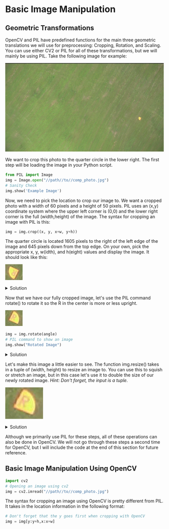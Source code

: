# Basic Image Manipulation

## Geometric Transformations  
OpenCV and PIL have predefined functions for the main three geometric translations we will use for preprocessing:
Cropping, Rotation, and Scaling.
You can use either CV2 or PIL for all of these transformations, but we will mainly be using PIL.
Take the following image for example:  

![Competition Photo](../img/comp_photo.jpg)

We want to crop this photo to the quarter circle in the lower right.
The first step will be loading the image in your Python script.  

```python
from PIL import Image
img = Image.open("//path//to//comp_photo.jpg")
# Sanity Check
img.show('Example Image')
```
	
Now, we need to pick the location to crop our image to.
We want a cropped photo with a width of 60 pixels and a height of 50 pixels.
PIL uses an (x,y) coordinate system where the upper left corner is (0,0) and the lower right corner is the full (width,height) of the image.
The syntax for cropping an image with PIL is this:  
```python
img = img.crop((x, y, x+w, y+h))
```

The quarter circle is located 1605 pixels to the right of the left edge of the image and 645 pixels down from the top edge.
On your own, pick the appropriate x, y, w(idth), and h(eight) values and display the image.
It should look like this:

![Cropped Competition Photo](../img/comp_photo_cropped.jpg)

<details><summary>Solution</summary>
<p>

```python
img = img.crop((1605,645,1660,695))
img.show('Cropped Image')
```

</p>
</details>

Now that we have our fully cropped image, let's use the PIL command rotate() to rotate it so the R in the center is more or less upright. 

![Rotated Image](../img/comp_photo_rotated.jpg)

```python
img = img.rotate(angle)
# PIL command to show an image
img.show("Rotated Image")
```

<details><summary>Solution</summary>
<p>

```python
img = img.rotate(180)
img.show("Rotated Image")
```

</p>
</details>

Let's make this image a little easier to see.
The function img.resize() takes in a tuple of (width, height) to resize an image to.
You can use this to squish or stretch an image, but in this case let's use it to double the size of our newly rotated image. 
_Hint: Don't forget, the input is a tuple._

![Resized Image](../img/comp_photo_resized.jpg)

<details><summary>Solution</summary>
<p>

```python
img = img.resize((120, 100))
```

</p>
</details>

Although we primarily use PIL for these steps, all of these operations can also be done in OpenCV.
We will not go through these steps a second time for OpenCV, but I will include the code at the end of this section for future reference.

## Basic Image Manipulation Using OpenCV

```python
import cv2
# Opening an image using cv2
img = cv2.imread("//path//to//comp_photo.jpg")
```  

The syntax for cropping an image using OpenCV is pretty different from PIL.
It takes in the location information in the following format:

```python
# Don't forget that the y goes first when cropping with OpenCV
img = img[y:y+h,x:x+w]
```

